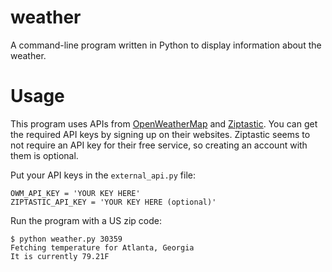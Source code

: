 # weather
A command-line program written in Python to display information about the weather.

# Usage
This program uses APIs from [OpenWeatherMap](http://openweathermap.org/) and [Ziptastic](https://www.getziptastic.com/).  You can get the required API keys by signing up on their websites.  Ziptastic seems to not require an API key for their free service, so creating an account with them is optional.

Put your API keys in the `external_api.py` file:
```
OWM_API_KEY = 'YOUR KEY HERE'
ZIPTASTIC_API_KEY = 'YOUR KEY HERE (optional)'
```

Run the program with a US zip code:
```
$ python weather.py 30359
Fetching temperature for Atlanta, Georgia
It is currently 79.21F
```
